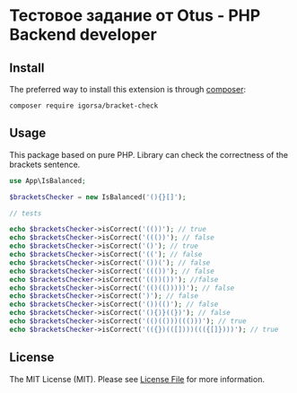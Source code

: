 # Тестовое задание от Otus - PHP Backend developer
## Install
The preferred way to install this extension is through [composer](http://getcomposer.org/download/):
```
composer require igorsa/bracket-check
```
## Usage
This package based on pure PHP. Library can check the correctness of the brackets sentence.
```php
use App\IsBalanced;

$bracketsChecker = new IsBalanced('(){}[]');

// tests

echo $bracketsChecker->isCorrect('(())'); // true
echo $bracketsChecker->isCorrect('((())'); // false
echo $bracketsChecker->isCorrect('()'); // true
echo $bracketsChecker->isCorrect('(('); // false
echo $bracketsChecker->isCorrect('())('); // false
echo $bracketsChecker->isCorrect('((())'); // false
echo $bracketsChecker->isCorrect('(())())'); //false
echo $bracketsChecker->isCorrect('(()(()))))'); // false
echo $bracketsChecker->isCorrect(')'); // false
echo $bracketsChecker->isCorrect('())(()'); // false
echo $bracketsChecker->isCorrect('(){)}((})'); // false
echo $bracketsChecker->isCorrect('(()(()))((()))'); // true
echo $bracketsChecker->isCorrect('(({})(([])))((({[]})))'); // true
```

## License
The MIT License (MIT). Please see [License File](LICENSE.md) for more information.
